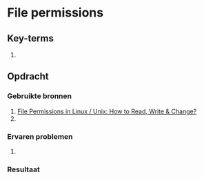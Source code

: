 # File permissions


## Key-terms
1. 

## Opdracht
### Gebruikte bronnen
1. [File Permissions in Linux / Unix: How to Read, Write & Change?](https://www.guru99.com/file-permissions.html)
2. 

### Ervaren problemen
1. 

### Resultaat
